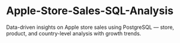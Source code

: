 # Apple-Store-Sales-SQL-Analysis
Data-driven insights on Apple store sales using PostgreSQL — store, product, and country-level analysis with growth trends.
